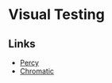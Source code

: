 # Visual Testing



## Links
- [Percy](https://percy.io/)
- [Chromatic](https://www.chromatic.com/)
